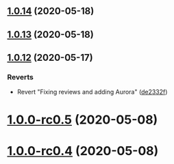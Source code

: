 ## [1.0.14](https://github.com/intellisysdcorp/covid-safe-paths/compare/1.0.13...1.0.14) (2020-05-18)



## [1.0.13](https://github.com/intellisysdcorp/covid-safe-paths/compare/1.0.12...1.0.13) (2020-05-18)



## [1.0.12](https://github.com/intellisysdcorp/covid-safe-paths/compare/v1.0.0-rc0.5...1.0.12) (2020-05-17)


### Reverts

* Revert "Fixing reviews and adding Aurora" ([de2332f](https://github.com/intellisysdcorp/covid-safe-paths/commit/de2332f721e3d535d2fa7007f2fb5a314aedc244))



# [1.0.0-rc0.5](https://github.com/intellisysdcorp/covid-safe-paths/compare/v1.0.0-rc0.4...v1.0.0-rc0.5) (2020-05-08)



# [1.0.0-rc0.4](https://github.com/intellisysdcorp/covid-safe-paths/compare/v1.0.0-rc0.3...v1.0.0-rc0.4) (2020-05-08)



